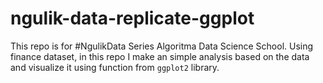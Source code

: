 # ngulik-data-replicate-ggplot

This repo is for #NgulikData Series Algoritma Data Science School. Using finance dataset, in this repo I make an simple analysis based on the data and visualize it using function from `ggplot2` library.
